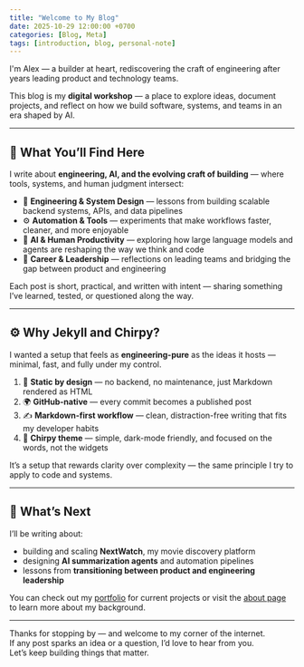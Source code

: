 ```yaml
---
title: "Welcome to My Blog"
date: 2025-10-29 12:00:00 +0700
categories: [Blog, Meta]
tags: [introduction, blog, personal-note]
---
```


I'm Alex — a builder at heart, rediscovering the craft of engineering after years leading product and technology teams.

This blog is my **digital workshop** — a place to explore ideas, document projects, and reflect on how we build software, systems, and teams in an era shaped by AI.

---

## 🧭 What You’ll Find Here

I write about **engineering, AI, and the evolving craft of building** — where tools, systems, and human judgment intersect:

- 🧩 **Engineering & System Design** — lessons from building scalable backend systems, APIs, and data pipelines
- ⚙️ **Automation & Tools** — experiments that make workflows faster, cleaner, and more enjoyable
- 🧠 **AI & Human Productivity** — exploring how large language models and agents are reshaping the way we think and code
- 🚀 **Career & Leadership** — reflections on leading teams and bridging the gap between product and engineering

Each post is short, practical, and written with intent — sharing something I’ve learned, tested, or questioned along the way.

---

## ⚙️ Why Jekyll and Chirpy?

I wanted a setup that feels as **engineering-pure** as the ideas it hosts — minimal, fast, and fully under my control.

1. 🧱 **Static by design** — no backend, no maintenance, just Markdown rendered as HTML
2. 🌍 **GitHub-native** — every commit becomes a published post
3. ✍️ **Markdown-first workflow** — clean, distraction-free writing that fits my developer habits
4. 🎨 **Chirpy theme** — simple, dark-mode friendly, and focused on the words, not the widgets

It’s a setup that rewards clarity over complexity — the same principle I try to apply to code and systems.

---

## 🔭 What’s Next

I’ll be writing about:

- building and scaling **NextWatch**, my movie discovery platform
- designing **AI summarization agents** and automation pipelines
- lessons from **transitioning between product and engineering leadership**

You can check out my [portfolio](/portfolio/) for current projects or visit the [about page](/about/) to learn more about my background.

---

Thanks for stopping by — and welcome to my corner of the internet.  
If any post sparks an idea or a question, I’d love to hear from you.  
Let’s keep building things that matter.
